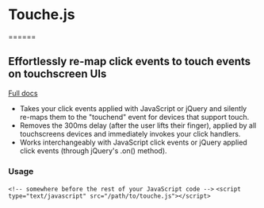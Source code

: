 # Touche.js
======

## Effortlessly re-map click events to touch events on touchscreen UIs

[Full docs](http://benhowdle.im/touche)

<ul>
		<li>Takes your click events applied with JavaScript or jQuery and silently re-maps them to the "touchend" event for devices that support touch.</li>
		<li>Removes the 300ms delay (after the user lifts their finger), applied by all touchscreens devices and immediately invokes your click handlers.</li>
		<li>Works interchangeably with JavaScript click events or jQuery applied click events (through jQuery's .on() method).</li>
</ul>

### Usage

`<!-- somewhere before the rest of your JavaScript code -->`
`<script type="text/javascript" src="/path/to/touche.js"></script>`
